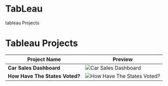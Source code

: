 # TabLeau
tableau Projects

# Tableau Projects

| Project Name | Preview |
|-------------|---------|
| **Car Sales Dashboard** | ![Car Sales Dashboard](https://github.com/user-attachments/assets/4592ed70-7f83-4754-b102-72dbf05448b5) |
| **How Have The States Voted?** | ![How Have The States Voted?](https://github.com/user-attachments/assets/385876df-24f6-4d87-b8de-29524f05b46c) |
